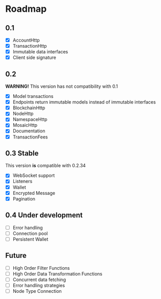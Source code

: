 # Roadmap

## 0.1

- [X] AccountHttp
- [X] TransactionHttp
- [X] Immutable data interfaces 
- [X] Client side signature

## 0.2

**WARNING!** This version has not compatibility with 0.1

- [X] Model transactions
- [X] Endpoints return immutable models instead of immutable interfaces
- [X] BlockchainHttp
- [X] NodeHttp
- [X] NamespaceHttp
- [X] MosaicHttp
- [X] Documentation
- [X] TransactionFees

## 0.3 Stable

This version **is** compatible with 0.2.34

- [X] WebSocket support
- [X] Listeners
- [X] Wallet
- [X] Encrypted Message
- [X] Pagination

## 0.4 Under development

- [ ] Error handling
- [ ] Connection pool
- [ ] Persistent Wallet

## Future

- [ ] High Order Filter Functions
- [ ] High Order Data Transformation Functions
- [ ] Concurrent data fetching
- [ ] Error handling strategies
- [ ] Node Type Connection
